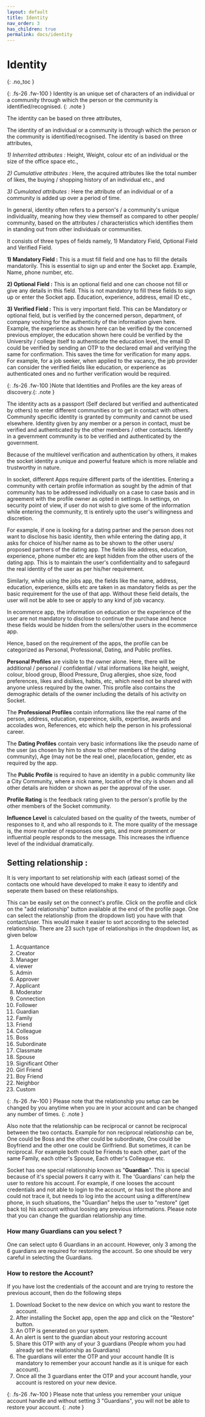 ```yaml
---
layout: default
title: Identity
nav_order: 3
has_children: true
permalink: docs/identity
---
```


# Identity
{: .no_toc }



{: .fs-26 .fw-100 } 
Identity is an unique set of characters of an individual or a community through wihich the person or the community is identified/recognised.
{: .note }


The identity can be based on three attributes, 

The identity of an individual or a community is through wihich the person or the community is identified/recognised. The identity is based on three attributes, 

*1) Inherrited attributes :* Height, Weight, colour etc of an individual or the size of the office space etc.,

*2) Cumulative attributes :* Here, the acquired attributes like the total number of likes, the buying / shopping history of an individual etc., and 

*3) Cumulated attributes :*  Here the attribute of an individual or of a community is added up over a period of time. 

In general, identity often refers to a person's / a community's unique individuality, meaning how they view themself as compared to other people/ community, based on the attributes / characteristics which identifies them in standing out from other individuals or communities. 

It consists of three types of fields namely, 1) Mandatory Field, Optional Field and Verified Field. 

**1) Mandatory Field :** This is a must fill field and one has to fill the details mandatorily.  This is essential to sign up and enter the Socket app. Example, Name, phone number, etc.

**2) Optional Field :**  This is an optional field and one can choose not fill or give any details in this field. This is not mandatory to fill these fields to sign up or enter the Socket app. Education, experience, address, email ID etc.,

**3) Verified Field :**   This is very important field. This can be Mandatory or optional field, but is verified by the concerned person, department, of company voching for the authenticity of the information given here. Example, the experience as shown here can be verified by the concerned previous employer, the education shown here could be verified by the University / college itself to authenticate the education level, the email ID could be verified by sending an OTP to the declared email and verifying the same for confirmation. This saves the time for verification for many apps. For example, for a job seeker, when applied to the vacancy, the jpb provider can consider the verified fields like education, or experience as authenticated ones and no further verification would be required.

{: .fs-26 .fw-100 }Note that Identities and Profiles are the key areas of discovery.{: .note }

The identity acts as a passport (Self declared but verified and authenticated by others) to enter different communities or to get in contact with others. 
Community specific identity is granted by community and cannot be used elsewhere.
Identity given by any member or a person in contact, must be verified and authenticated by the other members / other contacts.
Identify in a gevernment community is to be verified and authenticated by the government.

Because of the multilevel verification and authentication by others, it makes the socket identity a unique and powerful feature which is more reliable and trustworthy in nature. 

In socket, different Apps require different parts of the identities. Entering a community with certain profile information as sought by the admin of that community has to be addressed individually on a case to case basis and in agreement with the profile owner as opted in settings.  In settings, on  security point of view, if user do not wish to give some of the information while entering the community, tt is entirely upto the user's willingness and discretion.

For example, if one is looking for a dating partner and the person does not want to disclose his basic identity, then while entering the dating app, it asks for choice of his/her name as to be shown to the other users/ proposed partners of the dating app. The fields like address, education, experience, phone number etc are kept hidden from the other users of the dating app. This is to maintain the user's confidentiality and to safegaurd the real identity of the user as per his/her requirement. 

Similarly, while using the jobs  app, the fields like the name, address, education, experience, skills etc are taken in as mandatory fields as per the basic requirement for the use of that app. Without these field details, the user will not be able to see or apply to any kind of job vacancy.

In ecommerce app, the information on education or the experience of the user are not mandatory to disclose to continue the purchase and hence these fields would be hidden from the sellers/other users in the ecommerce app. 

Hence, based on the requirement of the apps, the profile can be categorized as Personal, Professional, Dating, and Public profiles.

**Personal Profiles** are visible to the owner alone. Here, there will be additional / personal / confidential / vital informations like height, weight, colour, blood group, Blood Pressure, Drug allergies, shoe size, food preferences, likes and dislikes, habits, etc, which need not be shared with anyone unless required by the owner. This profile also contains the demographic details of the owner including the details of his activity on Socket. 

The **Professional Profiles** contain informations like the real name of the person, address, education, expereince, skills, expertise, awards and accolades won, References, etc which help the person in his professional career.

The **Dating Profiles** contain very basic informations like the pseudo name of the user (as chosen by him to show to other members of the dating community), Age (may not be the real one), place/location, gender, etc as required by the app.

The **Public Profile** is required to have an identity in a public community like a City Community, where a nick name, location of the city is shown and all other details are hidden or shown as per the approval of the user.  

**Profile Rating** is the feedback rating given to the person's profile by the other members of the Socket community. 

**Influence Level** is calculated based on the quality of the tweets, number of responses to it, and who all responds to it. The more quality of the message is, the more number of responses one gets, and more prominent or influential people responds to the message. This increases the influence level of the individual dramatically. 


## Setting relationship : 

It is very important to set relationship with each (atleast some) of the contacts one whould have developed to make it easy to identify and seperate them based on these relationships. 

This can be easily set on the connect's profile.  Click on the profile and click on the "add relationship" button available at the end of the profile page. One can select the relationship (from the dropdown list) you have with that contact/user. This would make it easier to sort according to the selected relationship. There are 23 such type of relationships in the dropdown list, as given below 

1. Acquantance
2. Creator
3. Manager
4. viewer
5. Admin
6. Approver
7. Applicant
8. Moderator
9. Connection
10. Follower
11. Guardian
12. Family
13. Friend
14. Colleague
15. Boss
16. Subordinate
17. Classmate
18. Spouse
19. Significant Other
20. Girl Friend
21. Boy Friend
22. Neighbor
23. Custom

{: .fs-26 .fw-100 } 
Please note that the relationship you setup can be changed by you anytime when you are in your account and can be changed any number of times. 
{: .note }

Also note that the relationship can be reciprocal or cannot be reciprocal between the two contacts. Example for non reciprocal relationship can be, One could be Boss and the other could be subordinate, One could be Boyfriend and the other one could be Girlfriend.  But sometimes, it can be reciprocal. For example both could be Friends to each other, part of the same Family, each other's Spouse, Each other's Colleague etc.

Socket has one special relationship known as "**Guardian**".  This is special because of it's special powers it carry with it. The 'Guardians'
can help the user to restore his account. For example, if one looses the account credentials and not able to login to the account, or has lost the phone and could not trace it, but needs to log into the account using a different/new phone, in such situations, the "Guardian" helps the user to "restore" (get back to) his account without loosing any previous informations. Please note that you can change the guardian relationship any time. 


### How many Guardians can you select ?
One can select upto 6 Guardians in an account. However, only 3 among the 6 guardians are required for restoring the account. So one should be very careful in selecting the Guardians. 

### How to restore the Account?
If you have lost the credentials of the account and are trying to restore the previous account, then do the following steps

1. Download Socket to the new device on which you want to restore the account.
2. After installing the Socket app, open the app and click on the "Restore" button.
3. An OTP is generated on your system. 
4. An alert is sent to the guardian about your restoring account
5. Share this OTP with any of your 3 guardians (People whom you had already set the relationship as Guardians)
6. The guardians will enter the OTP and your account handle (It is mandatory to remember your account handle as it is unique for each account).
7. Once all the 3 guardians enter the OTP and your account handle, your account is restored on your new device. 

{: .fs-26 .fw-100 } 
Please note that  unless you remember your unique account handle and without setting 3 "Guardians", you will not be able to restore your account.
{: .note }
